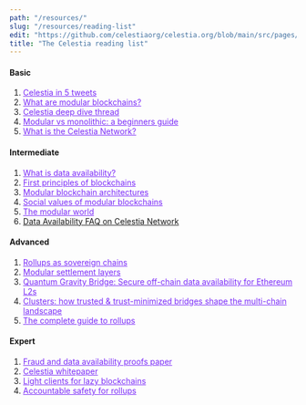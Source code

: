 ```yaml
---
path: "/resources/"
slug: "/resources/reading-list"
edit: "https://github.com/celestiaorg/celestia.org/blob/main/src/pages/markdown-pages/resources/reading-list.md"
title: "The Celestia reading list"
---
```



#### Basic
1. <a href="https://twitter.com/cryptoPothu/status/1509612095922311209" target="_blank" rel="noopener noreferrer" style="color:#7B2BF9;">Celestia in 5 tweets</a>
2. <a href="https://twitter.com/0xSydney/status/1600873510208827392" target="_blank" rel="noopener noreferrer" style="color:#7B2BF9;">What are modular blockchains?</a>
3. <a href="https://twitter.com/LeThang137/status/1603420186463604736" target="_blank" rel="noopener noreferrer" style="color:#7B2BF9;">Celestia deep dive thread</a>
4. <a href="https://blog.celestia.org/modular-vs-monolithic-a-beginners-guide/" target="_blank" rel="noopener noreferrer" style="color:#7B2BF9;">Modular vs monolithic: a beginners guide</a>
5. <a href="https://stguller.medium.com/what-is-the-celestia-network-73a20fd33d01" target="_blank" rel="noopener noreferrer" style="color:#7B2BF9;">What is the Celestia Network?</a>

#### Intermediate
1. <a href="https://coinmarketcap.com/alexandria/article/what-is-data-availability" target="_blank" rel="noopener noreferrer" style="color:#7B2BF9;">What is data availability?</a>
2. <a href="https://celestia.org/learn/first-principles/modular-blockchains-and-first-principles" target="_blank" rel="noopener noreferrer" style="color:#7B2BF9;">First principles of blockchains</a>
3. <a href="https://celestia.org/learn/modular-architectures/the-modular-stack" target="_blank" rel="noopener noreferrer" style="color:#7B2BF9;">Modular blockchain architectures</a>
4. <a href="https://celestia.org/learn/values-of-modular-blockchains/modular-blockchains-are-user-first" target="_blank" rel="noopener noreferrer" style="color:#7B2BF9;">Social values of modular blockchains</a>
5. <a href="https://rainandcoffee.substack.com/p/the-modular-world?utm_source=profile&utm_medium=reader2" target="_blank" rel="noopener noreferrer" style="color:#7B2BF9;">The modular world</a>
6. <a href="https://medium.com/@stguller/data-availability-faq-5aa92ad4d116">Data Availability FAQ on Celestia Network</a>

#### Advanced
1. <a href="https://blog.celestia.org/sovereign-rollup-chains/" target="_blank" rel="noopener noreferrer" style="color:#7B2BF9;">Rollups as sovereign chains</a>
2. <a href="https://celestia.org/learn/modular-settlement-layers/settlement-in-the-modular-stack" target="_blank" rel="noopener noreferrer" style="color:#7B2BF9;">Modular settlement layers</a>
3. <a href="https://blog.celestia.org/celestiums/" target="_blank" rel="noopener noreferrer" style="color:#7B2BF9;">Quantum Gravity Bridge: Secure off-chain data availability for Ethereum L2s</a>
4. <a href="https://blog.celestia.org/clusters/" target="_blank" rel="noopener noreferrer" style="color:#7B2BF9;">Clusters: how trusted & trust-minimized bridges shape the multi-chain landscape</a>
5. <a href="https://members.delphidigital.io/reports/the-complete-guide-to-rollups" target="_blank" rel="noopener noreferrer" style="color:#7B2BF9;">The complete guide to rollups</a>

#### Expert
1. <a href="https://arxiv.org/abs/1809.09044" target="_blank" rel="noopener noreferrer" style="color:#7B2BF9;">Fraud and data availability proofs paper</a>
2. <a href="https://arxiv.org/abs/1905.09274" target="_blank" rel="noopener noreferrer" style="color:#7B2BF9;">Celestia whitepaper</a>
3. <a href="https://arxiv.org/abs/2203.15968" target="_blank" rel="noopener noreferrer" style="color:#7B2BF9;">Light clients for lazy blockchains</a>
4. <a href="https://arxiv.org/abs/2210.15017" target="_blank" rel="noopener noreferrer" style="color:#7B2BF9;">Accountable safety for rollups</a>
